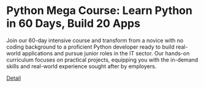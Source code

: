 # Python Mega Course: Learn Python in 60 Days, Build 20 Apps

Join our 60-day intensive course and transform from a novice with no coding background to a proficient Python developer ready to build real-world applications and pursue junior roles in the IT sector. Our hands-on curriculum focuses on practical projects, equipping you with the in-demand skills and real-world experience sought after by employers. 

[Detail](https://eduitfree.com/courses/python-mega-course-learn-python-in-60-days-build-20-apps)